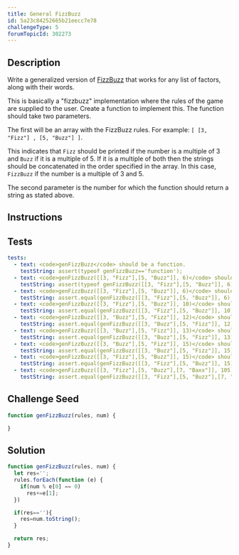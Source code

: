 ```yaml
---
title: General FizzBuzz
id: 5a23c84252665b21eecc7e78
challengeType: 5
forumTopicId: 302273
---
```


## Description

<section id='description'>

Write a generalized version of [FizzBuzz](https://rosettacode.org/wiki/FizzBuzz) that works for any list of factors, along with their words.

This is basically a "fizzbuzz" implementation where the rules of the game are supplied to the user. Create a function to implement this. The function should take two parameters.

The first will be an array with the FizzBuzz rules. For example: `[ [3, "Fizz"] , [5, "Buzz"] ]`.

This indicates that `Fizz` should be printed if the number is a multiple of 3 and `Buzz` if it is a multiple of 5. If it is a multiple of both then the strings should be concatenated in the order specified in the array. In this case, `FizzBuzz` if the number is a multiple of 3 and 5.

The second parameter is the number for which the function should return a string as stated above.

</section>

## Instructions

<section id='instructions'>

</section>

## Tests

<section id='tests'>

```yml
tests:
  - text: <code>genFizzBuzz</code> should be a function.
    testString: assert(typeof genFizzBuzz=='function');
  - text: <code>genFizzBuzz([[3, "Fizz"],[5, "Buzz"]], 6)</code> should return a string.
    testString: assert(typeof genFizzBuzz([[3, "Fizz"],[5, "Buzz"]], 6)=='string');
  - text: <code>genFizzBuzz([[3, "Fizz"],[5, "Buzz"]], 6)</code> should return <code>"Fizz"</code>.
    testString: assert.equal(genFizzBuzz([[3, "Fizz"],[5, "Buzz"]], 6), "Fizz");
  - text: <code>genFizzBuzz([[3, "Fizz"],[5, "Buzz"]], 10)</code> should return <code>"Buzz"</code>.
    testString: assert.equal(genFizzBuzz([[3, "Fizz"],[5, "Buzz"]], 10), "Buzz");
  - text: <code>genFizzBuzz([[3, "Buzz"],[5, "Fizz"]], 12)</code> should return <code>"Buzz"</code>.
    testString: assert.equal(genFizzBuzz([[3, "Buzz"],[5, "Fizz"]], 12), "Buzz");
  - text: <code>genFizzBuzz([[3, "Buzz"],[5, "Fizz"]], 13)</code> should return <code>"13"</code>.
    testString: assert.equal(genFizzBuzz([[3, "Buzz"],[5, "Fizz"]], 13), '13');
  - text: <code>genFizzBuzz([[3, "Buzz"],[5, "Fizz"]], 15)</code> should return <code>"BuzzFizz"</code>.
    testString: assert.equal(genFizzBuzz([[3, "Buzz"],[5, "Fizz"]], 15), "BuzzFizz");
  - text: <code>genFizzBuzz([[3, "Fizz"],[5, "Buzz"]], 15)</code> should return <code>"FizzBuzz"</code>.
    testString: assert.equal(genFizzBuzz([[3, "Fizz"],[5, "Buzz"]], 15), "FizzBuzz");
  - text: <code>genFizzBuzz([[3, "Fizz"],[5, "Buzz"],[7, "Baxx"]], 105)</code> should return <code>"FizzBuzzBaxx"</code>.
    testString: assert.equal(genFizzBuzz([[3, "Fizz"],[5, "Buzz"],[7, "Baxx"]], 105), "FizzBuzzBaxx");

```

</section>

## Challenge Seed

<section id='challengeSeed'>

<div id='js-seed'>

```js
function genFizzBuzz(rules, num) {

}
```

</div>

</section>

## Solution

<section id='solution'>

```js
function genFizzBuzz(rules, num) {
  let res='';
  rules.forEach(function (e) {
    if(num % e[0] == 0)
      res+=e[1];
  })

  if(res==''){
    res=num.toString();
  }

  return res;
}




```

</section>
